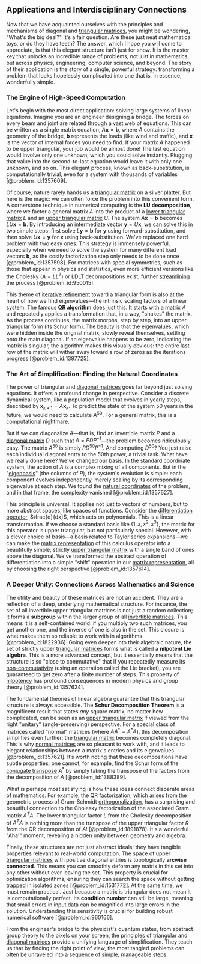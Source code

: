 ## Applications and Interdisciplinary Connections

Now that we have acquainted ourselves with the principles and mechanisms of diagonal and [triangular matrices](@article_id:149246), you might be wondering, "What's the big deal?" It's a fair question. Are these just neat mathematical toys, or do they have teeth? The answer, which I hope you will come to appreciate, is that this elegant structure isn't just for show. It is the master key that unlocks an incredible range of problems, not just in mathematics, but across physics, engineering, computer science, and beyond. The story of their application is the story of a single, powerful strategy: transforming a problem that looks hopelessly complicated into one that is, in essence, wonderfully simple.

### The Engine of High-Speed Computation

Let's begin with the most direct application: solving large systems of linear equations. Imagine you are an engineer designing a bridge. The forces on every beam and joint are related through a vast web of equations. This can be written as a single matrix equation, $A\mathbf{x} = \mathbf{b}$, where $A$ contains the geometry of the bridge, $\mathbf{b}$ represents the loads (like wind and traffic), and $\mathbf{x}$ is the vector of internal forces you need to find. If your matrix $A$ happened to be upper triangular, your job would be almost done! The last equation would involve only one unknown, which you could solve instantly. Plugging that value into the second-to-last equation would leave it with only one unknown, and so on. This elegant process, known as back-substitution, is computationally trivial, even for a system with thousands of variables [@problem_id:1357609].

Of course, nature rarely hands us a [triangular matrix](@article_id:635784) on a silver platter. But here is the magic: we can often force the problem into this convenient form. A cornerstone technique in numerical computing is the **LU decomposition**, where we factor a general matrix $A$ into the product of a [lower triangular matrix](@article_id:201383) $L$ and an [upper triangular matrix](@article_id:172544) $U$. The system $A\mathbf{x} = \mathbf{b}$ becomes $LU\mathbf{x} = \mathbf{b}$. By introducing an intermediate vector $\mathbf{y} = U\mathbf{x}$, we can solve this in two simple steps: first solve $L\mathbf{y} = \mathbf{b}$ for $\mathbf{y}$ using forward-substitution, and then solve $U\mathbf{x} = \mathbf{y}$ for $\mathbf{x}$ using back-substitution. We've replaced one hard problem with two easy ones. This strategy is immensely powerful, especially when we need to solve the system for many different load vectors $\mathbf{b}$, as the costly factorization step only needs to be done once [@problem_id:1357598]. For matrices with special symmetries, such as those that appear in physics and statistics, even more efficient versions like the Cholesky ($A=LL^T$) or LDLT decompositions exist, further [streamlining](@article_id:260259) the process [@problem_id:950015].

This theme of [iterative refinement](@article_id:166538) toward a triangular form is also at the heart of how we find eigenvalues—the intrinsic scaling factors of a linear system. The famous **QR algorithm** does just this. It starts with a matrix $A$ and repeatedly applies a transformation that, in a way, "shakes" the matrix. As the process continues, the matrix morphs, step by step, into an upper triangular form (its Schur form). The beauty is that the eigenvalues, which were hidden inside the original matrix, slowly reveal themselves, settling onto the main diagonal. If an eigenvalue happens to be zero, indicating the matrix is singular, the algorithm makes this visually obvious: the entire last row of the matrix will wither away toward a row of zeros as the iterations progress [@problem_id:1397725].

### The Art of Simplification: Finding the Natural Coordinates

The power of triangular and [diagonal matrices](@article_id:148734) goes far beyond just solving equations. It offers a profound change in perspective. Consider a discrete dynamical system, like a population model that evolves in yearly steps, described by $\mathbf{x}_{k+1} = A\mathbf{x}_k$. To predict the state of the system 50 years in the future, we would need to calculate $A^{50}$. For a general matrix, this is a computational nightmare.

But if we can diagonalize $A$—that is, find an invertible matrix $P$ and a [diagonal matrix](@article_id:637288) $D$ such that $A = PDP^{-1}$—the problem becomes ridiculously easy. The matrix $A^{50}$ is simply $PD^{50}P^{-1}$. And computing $D^{50}$? You just raise each individual diagonal entry to the 50th power, a trivial task. What have we really done here? We've changed our basis. In the standard coordinate system, the action of $A$ is a complex mixing of all components. But in the "[eigenbasis](@article_id:150915)" (the columns of $P$), the system's evolution is simple: each component evolves independently, merely scaling by its corresponding eigenvalue at each step. We found the [natural coordinates](@article_id:176111) of the problem, and in that frame, the complexity vanished [@problem_id:1357627].

This principle is universal. It applies not just to vectors of numbers, but to more abstract spaces, like spaces of functions. Consider the [differentiation operator](@article_id:139651), $\frac{d}{dx}$, which acts on polynomials. This is a linear transformation. If we choose a standard basis like $\{1, x, x^2, x^3\}$, the matrix for this operator is upper triangular, but not particularly special. However, with a clever choice of basis—a basis related to Taylor series expansions—we can make the [matrix representation](@article_id:142957) of this calculus operator into a beautifully simple, strictly [upper triangular matrix](@article_id:172544) with a single band of ones above the diagonal. We've transformed the abstract operation of differentiation into a simple "shift" operation in our [matrix representation](@article_id:142957), all by choosing the right perspective [@problem_id:1357614].

### A Deeper Unity: Connections Across Mathematics and Science

The utility and beauty of these matrices are not an accident. They are a reflection of a deep, underlying mathematical structure. For instance, the set of all invertible upper triangular matrices is not just a random collection; it forms a **subgroup** within the larger group of all [invertible matrices](@article_id:149275). This means it is a self-contained world: if you multiply two such matrices, you get another one, and the inverse of one is also in the set. This closure is what makes them so reliable to work with in algorithms [@problem_id:1822936]. Going even deeper into their algebraic nature, the set of strictly upper [triangular matrices](@article_id:149246) forms what is called a **nilpotent Lie algebra**. This is a more advanced concept, but it essentially means that the structure is so "close to commutative" that if you repeatedly measure its [non-commutativity](@article_id:153051) (using an operation called the Lie bracket), you are guaranteed to get zero after a finite number of steps. This property of [nilpotency](@article_id:147432) has profound consequences in modern physics and group theory [@problem_id:1357624].

The fundamental theories of linear algebra guarantee that this triangular structure is always accessible. The **Schur Decomposition Theorem** is a magnificent result that states *any* square matrix, no matter how complicated, can be seen as an [upper triangular matrix](@article_id:172544) if viewed from the right "unitary" (angle-preserving) perspective. For a special class of matrices called "normal" matrices (where $AA^*=A^*A$), this decomposition simplifies even further: the [triangular matrix](@article_id:635784) becomes completely diagonal. This is why [normal matrices](@article_id:194876) are so pleasant to work with, and it leads to elegant relationships between a matrix's entries and its eigenvalues [@problem_id:1357621]. It’s worth noting that these decompositions have subtle properties; one cannot, for example, find the Schur form of the [conjugate transpose](@article_id:147415) $A^*$ by simply taking the transpose of the factors from the decomposition of $A$ [@problem_id:1388389].

What is perhaps most satisfying is how these ideas connect disparate areas of mathematics. For example, the QR factorization, which arises from the geometric process of Gram-Schmidt [orthogonalization](@article_id:148714), has a surprising and beautiful connection to the Cholesky factorization of the associated Gram matrix $A^TA$. The lower triangular factor $L$ from the Cholesky decomposition of $A^TA$ is nothing more than the transpose of the upper triangular factor $R$ from the QR decomposition of $A$! [@problem_id:1891878]. It's a wonderful "Aha!" moment, revealing a hidden unity between geometry and algebra.

Finally, these structures are not just abstract ideals; they have tangible properties relevant to real-world computation. The space of upper [triangular matrices](@article_id:149246) with positive diagonal entries is topologically **arcwise connected**. This means you can smoothly deform any matrix in this set into any other without ever leaving the set. This property is crucial for optimization algorithms, ensuring they can search the space without getting trapped in isolated zones [@problem_id:1531772]. At the same time, we must remain practical. Just because a matrix is triangular does not mean it is computationally perfect. Its **condition number** can still be large, meaning that small errors in input data can be magnified into large errors in the solution. Understanding this sensitivity is crucial for building robust numerical software [@problem_id:960166].

From the engineer's bridge to the physicist's quantum states, from abstract group theory to the pixels on your screen, the principles of triangular and [diagonal matrices](@article_id:148734) provide a unifying language of simplification. They teach us that by finding the right point of view, the most tangled problems can often be unraveled into a sequence of simple, manageable steps.